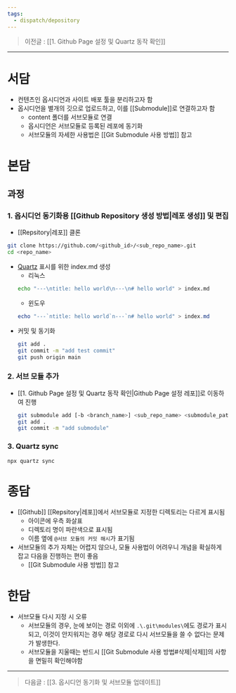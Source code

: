 ```yaml
---
tags:
  - dispatch/depository
---
```

> 이전글 : [[1. Github Page 설정 및 Quartz 동작 확인]]
---
# 서담
- 컨텐츠인 옵시디언과 사이트 배포 툴을 분리하고자 함
- 옵시디언을 별개의 깃으로 업로드하고, 이를 [[Submodule]]로 연결하고자 함
	+ content 폴더를 서브모듈로 연결 
	+ 옵시디언은 서브모듈로 등록된 레포에 동기화 
	+ 서브모듈의 자세한 사용법은 [[Git Submodule 사용 방법]] 참고

# 본담
## 과정
### 1. 옵시디언 동기화용 [[Github Repository 생성 방법|레포 생성]] 및 편집
- [[Repsitory|레포]] 클론 
```bash
git clone https://github.com/<github_id>/<sub_repo_name>.git
cd <repo_name>
```
- [Quartz](https://github.com/jackyzha0/quartz) 표시를 위한 index.md 생성
	- 리눅스
	```bash
	echo "---\ntitle: hello world\n---\n# hello world" > index.md 
	```
	- 윈도우
	```powershell
	echo "---`ntitle: hello world`n---`n# hello world" > index.md
	```
- 커밋 및 동기화  
	```bash
	git add .
	git commit -m "add test commit"
	git push origin main
	```

### 2. 서브 모듈 추가 
+ [[1. Github Page 설정 및 Quartz 동작 확인|Github Page 설정 레포]]로 이동하여 진행
	```bash
	git submodule add [-b <branch_name>] <sub_repo_name> <submodule_path>
	git add .
	git commit -m "add submodule" 
	```

### 3. Quartz sync
```bash
npx quartz sync
```

# 종담
- [[Github]] [[Repsitory|레포]]에서 서브모듈로 지정한 디렉토리는 다르게 표시됨
	- 아이콘에 우측 화살표
	- 디렉토리 명이 파란색으로 표시됨
	- 이름 옆에 `@서브 모듈의 커밋 해시`가 표기됨 
- 서브모듈의 추가 자체는 어렵지 않으나, 모듈 사용법이 어려우니 개념을 확실하게 잡고 다음을 진행하는 편이 좋음
	- [[Git Submodule 사용 방법]] 참고


# 한담
- 서브모듈 다시 지정 시 오류
	- 서브모듈의 경우, 눈에 보이는 경로 이외에 `.\.git\modules\`에도 경로가 표시되고, 이것이 안지워지는 경우 해당 경로로 다시 서브모듈을 쓸 수 없다는 문제가 발생한다. 
	- 서브모듈을 지울때는 반드시 [[Git Submodule 사용 방법#삭제|삭제]]의 사항을 면밀히 확인해야함 
---
> 다음글 : [[3. 옵시디언 동기화 및 서브모듈 업데이트]]

